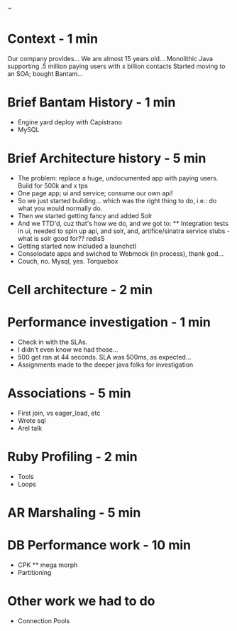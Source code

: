 ™

# Context - 1 min
Our company provides...
We are almost 15 years old...
Monolithic Java supporting .5 million paying users with x billion contacts
Started moving to an SOA; bought Bantam...

# Brief Bantam History - 1 min
* Engine yard deploy with Capistrano
* MySQL

# Brief Architecture history - 5 min
* The problem: replace a huge, undocumented app with paying users. Build for 500k and x tps
* One page app; ui and service; consume our own api!
* So we just started building... which was the right thing to do, i.e.: do what you would normally do.
* Then we started getting fancy and added Solr
* And we TTD'd, cuz that's how we do, and we got to:
** Integration tests in ui, needed to spin up api, and solr, and, artifice/sinatra service stubs - what is solr good for?? redisS
* Getting started now included a launchctl
* Consolodate apps and swiched to Webmock (in process), thank god...
* Couch, no. Mysql, yes.
Torquebox

# Cell architecture - 2 min

# Performance investigation - 1 min
* Check in with the SLAs.
* I didn't even know we had those...
* 500 get ran at 44 seconds. SLA was 500ms, as expected...
* Assignments made to the deeper java folks for investigation

# Associations - 5 min
- First join, vs eager_load, etc
- Wrote sql
- Arel talk

# Ruby Profiling - 2 min
* Tools
* Loops

# AR Marshaling - 5 min

# DB Performance work - 10 min
* CPK
** mega morph
* Partitioning

# Other work we had to do
* Connection Pools
